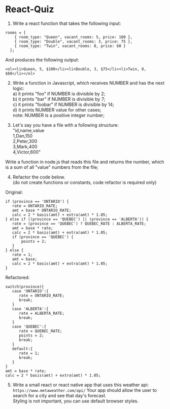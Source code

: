 # React-Quiz

1. Write a react function that takes the following input:  
```
rooms = [
    { room_type: "Queen", vacant_rooms: 5, price: 100 },
    { room_type: "Double", vacant_rooms: 3, price: 75 },
    { room_type: "Twin", vacant_rooms: 8, price: 60 }
  ];
```
And produces the following output:  
```
<ol><li>Queen, 5, $100</li><li>Double, 3, $75</li><li>Twin, 8, $60</li></ol>
```


  
 
2. Write a function in Javascript, which receives NUMBER and has the next logic:  
a) it prints "foo" if NUMBER is divisible by 2;  
b) it prints "bar" if NUMBER is divisible by 7;  
c) it prints "foobar" if NUMBER is divisible by 14;  
d) it prints NUMBER value for other cases;  
note: NUMBER is a positive integer number;  
 
 
3. Let's say you have a file with a following structure:  
"id,name,value  
1,Dan,150  
2,Peter,300  
3,Mark,400  
4,Victor,600"  

Write a function in node.js that reads this file and returns the number, which is a sum of all "value" numbers from the file;  

4. Refactor the code below.  
(do not create functions or constants, code refactor is required only)  

 Original:
```
if (province == 'ONTARIO') {
   rate = ONTARIO_RATE;
   amt = base * ONTARIO_RATE;
   calc = 2 * basis(amt) + extra(amt) * 1.05;
} else if ((province == 'QUEBEC') || (province == 'ALBERTA')) {
   rate = (province == 'QUEBEC') ? QUEBEC_RATE : ALBERTA_RATE;
   amt = base * rate;
   calc = 2 * basis(amt) + extra(amt) * 1.05;
   if (province == 'QUEBEC') {
       points = 2;
   }
} else {
   rate = 1;
   amt = base;
   calc = 2 * basis(amt) + extra(amt) * 1.05;
}
```
Refactored:
```
switch(province){
   case 'ONTARIO':{
      rate = ONTARIO_RATE;
      break;
   }
   case 'ALBERTA':{
      rate = ALBERTA_RATE;
      break;
   }
   case 'QUEBEC':{
      rate = QUEBEC_RATE;
      points = 2;
      break;
   }
   default:{
      rate = 1;
      break;
   }
}
amt = base * rate;
calc = 2 * basis(amt) + extra(amt) * 1.05;
```


5. Write a small react or react native app that uses this weather api: `https://www.metaweather.com/api/`
Your app should allow the user to search for a city and see that day's forecast.  
Styling is not important, you can use default browser styles.  
